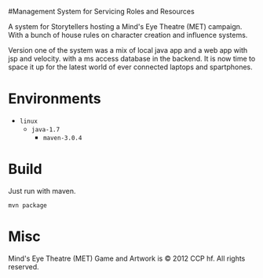 #Management System for Servicing Roles and Resources 

A system for Storytellers hosting a Mind's Eye Theatre (MET) campaign.
With a bunch of house rules on character creation and influence systems.

Version one of the system was a mix of local java app and a web app with jsp and velocity. 
with a ms access database in the backend.
It is now time to space it up for the latest world of ever connected laptops and spartphones.



# Environments
* `linux`
    * `java-1.7`
        * `maven-3.0.4`
        
# Build
Just run with maven.

`mvn package`
    
# Misc
Mind's Eye Theatre (MET) Game and Artwork is © 2012 CCP hf. All rights reserved.
